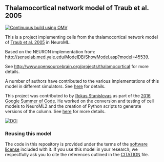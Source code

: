 ## Thalamocortical network model of Traub et al. 2005

[![Continuous build using OMV](https://github.com/OpenSourceBrain/Thalamocortical/actions/workflows/omv-ci.yml/badge.svg)](https://github.com/OpenSourceBrain/Thalamocortical/actions/workflows/omv-ci.yml)

This is a project implementing cells from the thalamocortical network model of [Traub et al. 2005](https://www.ncbi.nlm.nih.gov/pubmed?holding=modeldb&term=15525801) in NeuroML. 

Based on the NEURON implementation from: http://senselab.med.yale.edu/ModelDB/ShowModel.asp?model=45539.

See http://www.opensourcebrain.org/projects/thalamocortical for more details.

A number of authors have contributed to the various implementations of this model in different simulators. See [here](AUTHORS.md) for details.

This project was contributed to by [Rokas Stanislovas](https://github.com/RokasSt) as part of the 
[2016 Google Summer of Code](https://summerofcode.withgoogle.com/projects/#53374629015715840). He worked on the conversion 
and testing of cell models to NeuroML2 and the creation of Python scripts to generate versions of the column. 
See [here](https://github.com/OpenSourceBrain/Thalamocortical/tree/master/NeuroML2) for more details.

[![DOI](https://www.zenodo.org/badge/4960904.svg)](https://www.zenodo.org/badge/latestdoi/4960904)

### Reusing this model

The code in this repository is provided under the terms of the [software license](LICENSE) included with it. If you use this model in your research, we respectfully ask you to cite the references outlined in the [CITATION](CITATION.md) file.

